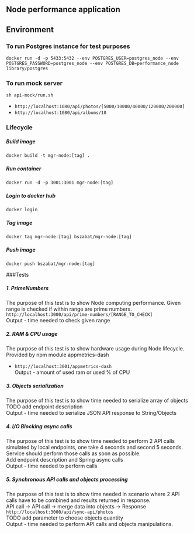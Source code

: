 ## Node performance application

## Environment
### To run Postgres instance for test purposes
`docker run -d -p 5433:5432 --env POSTGRES_USER=postgres_node --env POSTGRES_PASSWORD=postgres_node --env POSTGRES_DB=performance_node library/postgres`
### To run mock server
`sh api-mock/run.sh`
- `http://localhost:1080/api/photos/[5000/10000/40000/120000/200000]`
- `http://localhost:1080/api/albums/10`

### Lifecycle
##### Build image
`docker build -t mgr-node:[tag] .`
##### Run container
`docker run -d -p 3001:3001 mgr-node:[tag]`
##### Login to docker hub
`docker login`
##### Tag image
`docker tag mgr-node:[tag] bszabat/mgr-node:[tag]`
##### Push image
`docker push bszabat/mgr-node:[tag]`

###Tests
##### 1. PrimeNumbers
The purpose of this test is to show Node computing performance. Given range is checked if within range are prime numbers.<br>
`http://localhost:3000/api/prime-numbers/[RANGE_TO_CHECK]`<br>
Output - time needed to check given range

##### 2. RAM & CPU usage
The purpose of this test is to show hardware usage during Node lifecycle.<br>
Provided by npm module appmetrics-dash 
- `http://localhost:3001/appmetrics-dash`
<br>Output - amount of used ram or used % of CPU

##### 3. Objects serialization
The purpose of this test is to show time needed to serialize array of objects
<br>TODO add endpoint description
<br>Output - time needed to serialize JSON API response to String/Objects

##### 4. I/O Blocking async calls
The purpose of this test is to show time needed to perform 2 API calls simulated by local endpoints, one take 4 
seconds and second 5 seconds. Service should perform those calls as soon as possible.
<br>Add endpoint description and Spring async calls
<br>Output - time needed to perform calls

##### 5. Synchronous API calls and objects processing
The purpose of this test is to show time needed in scenario where 2 API calls have to be combined and results returned in response.
<br>API call -> API call -> merge data into objects -> Response
<br>`http://localhost:3000/api/sync-api/photos`
<br>TODO add parameter to choose objects quantity
<br>Output - time needed to perform API calls and objects manipulations.